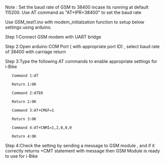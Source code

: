 Note : Set the baud rate of GSM to 38400 incase its running at default 115200. 
       Use AT command as "AT+IPR=38400" to set the baud rate

Use GSM_test1.ino with modem_initialzation function to setup below settings using arduino. 

Step 1:Connect GSM modem with UART bridge

Step 2:Open arduino COM Port ( with appropriate port ID) , select baud rate of 38400 with carriage return 

Step 3:Type the following AT commands to enable appropriate settings for i-Bike
       
       Command 1:AT
       
       Return 1:OK
       
       Command 2:ATE0
       
       Return 2:OK
       
       Command 3:AT+CMGF=1
       
       Return 3:OK
       
       Command 4:AT+CNMI=1,2,0,0,0
       
       Return 4:OK

Step 4:Check the setting by sending a message to GSM module , and if it correctly returns +CMT statement with message then GSM 
       Module is ready to use for i-Bike
